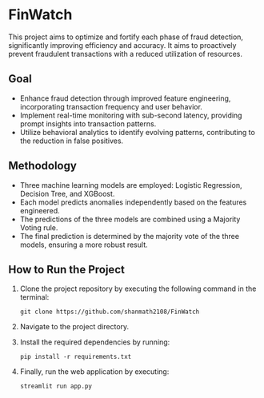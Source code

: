 # FinWatch

This project aims to optimize and fortify each phase of fraud detection, significantly improving efficiency and accuracy. It aims to proactively prevent fraudulent transactions with a reduced utilization of resources. 

## **Goal**

- Enhance fraud detection through improved feature engineering, incorporating transaction frequency and user behavior.
- Implement real-time monitoring with sub-second latency, providing prompt insights into transaction patterns.
- Utilize behavioral analytics to identify evolving patterns, contributing to the reduction in false positives.

## **Methodology**

- Three machine learning models are employed: Logistic Regression, Decision Tree, and XGBoost.
- Each model predicts anomalies independently based on the features engineered.
- The predictions of the three models are combined using a Majority Voting rule.
- The final prediction is determined by the majority vote of the three models, ensuring a more robust result.

## **How to Run the Project**

1. Clone the project repository by executing the following command in the terminal:
    
    ```
    git clone https://github.com/shanmath2108/FinWatch
    ```
    
2. Navigate to the project directory.
3. Install the required dependencies by running:
    
    ```
    pip install -r requirements.txt
    ```
    
4. Finally, run the web application by executing:
    
    ```
    streamlit run app.py
    ```

